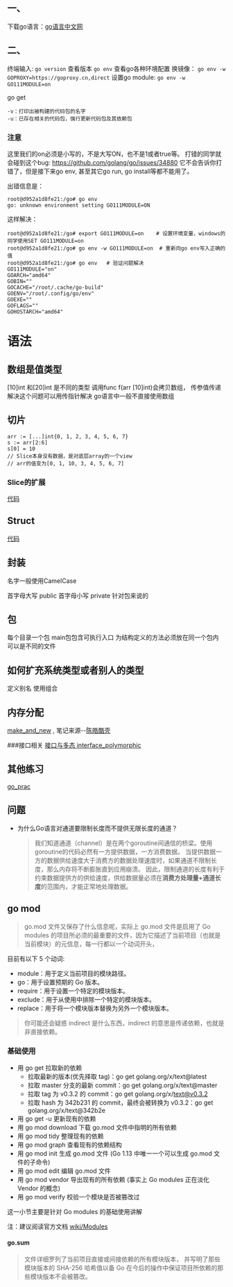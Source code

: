 <!--
* @UpdateTime : 2021/3/12 23:20
* @Author : 27
* @description: type some description
-->

## 一、
下载go语言：[go语言中文网](https://studygolang.com/dl)

## 二、
终端输入: `go version` 查看版本
`go env` 查看go各种环境配置
换镜像： `go env -w GOPROXY=https://goproxy.cn,direct`
设置go module: `go env -w GO111MODULE=on`

go get 
```
-v：打印出被构建的代码包的名字
-u：已存在相关的代码包，强行更新代码包及其依赖包
```

### 注意
这里我们的on必须是小写的，不是大写ON，也不是1或者true等。
打错的同学就会碰到这个bug: https://github.com/golang/go/issues/34880 
它不会告诉你打错了，但是接下来go env, 甚至其它go run, go install等都不能用了。

出错信息是：
```
root@d952a1d8fe21:/go# go env
go: unknown environment setting GO111MODULE=ON
```
这样解决：
```
root@d952a1d8fe21:/go# export GO111MODULE=on    # 设置环境变量，windows的同学使用SET GO111MODULE=on
root@d952a1d8fe21:/go# go env -w GO111MODULE=on  # 重新向go env写入正确的值
root@d952a1d8fe21:/go# go env   # 验证问题解决
GO111MODULE="on"
GOARCH="amd64"
GOBIN=""
GOCACHE="/root/.cache/go-build"
GOENV="/root/.config/go/env"
GOEXE=""
GOFLAGS=""
GOHOSTARCH="amd64"
```

# 语法
## 数组是值类型
[10]int 和[20]int 是不同的类型
调用func f(arr [10]int)会拷贝数组， 传参值传递
解决这个问题可以用传指针解决
go语言中一般不直接使用数组

## 切片
```
arr := [...]int{0, 1, 2, 3, 4, 5, 6, 7}
s := arr[2:6]
s[0] = 10
// Slice本身没有数据，是对底层array的一个view
// arr的值变为[0, 1, 10, 3, 4, 5, 6, 7]

```
### Slice的扩展
[代码](../code_content/array_iter/array_iter.go)

## Struct
[代码](../code_content/tree/node.go)

## 封装
名字一般使用CamelCase

首字母大写 public
首字母小写 private
针对包来说的

## 包
每个目录一个包
main包包含可执行入口
为结构定义的方法必须放在同一个包内
可以是不同的文件

## 如何扩充系统类型或者别人的类型
定义别名
使用组合

## 内存分配
[make_and_new](../code_content/make_and_new/make_new.go) , 笔记来源--[陈皓酷壳](https://coolshell.cn/articles/8460.html)

###接口相关
[接口与多态 interface_polymorphic](../code_content/go_interface_polymorphic/polymorphic_interface.go)


## 其他练习
[go_prac](../code_content/go_base/go_prac.go)

## 问题
- 为什么Go语言对通道要限制长度而不提供无限长度的通道？
  > 我们知道通道（channel）是在两个goroutine间通信的桥梁。使用goroutine的代码必然有一方提供数据，一方消费数据。
  当提供数据一方的数据供给速度大于消费方的数据处理速度时，如果通道不限制长度，那么内存将不断膨胀直到应用崩溃。
  因此，限制通道的长度有利于约束数据提供方的供给速度，供给数据量必须在**消费方处理量+通道长度**的范围内，才能正常地处理数据。

## go mod
> go.mod 文件又保存了什么信息呢，实际上 go.mod 文件是启用了 Go modules 的项目所必须的最重要的文件，因为它描述了当前项目（也就是当前模块）的元信息，每一行都以一个动词开头，

目前有以下 5 个动词:
- module：用于定义当前项目的模块路径。
- go：用于设置预期的 Go 版本。
- require：用于设置一个特定的模块版本。
- exclude：用于从使用中排除一个特定的模块版本。
- replace：用于将一个模块版本替换为另外一个模块版本。

> 你可能还会疑惑 indirect 是什么东西，indirect 的意思是传递依赖，也就是非直接依赖。

### 基础使用
- 用 go get 拉取新的依赖
  - 拉取最新的版本(优先择取 tag)：go get golang.org/x/text@latest
  - 拉取 master 分支的最新 commit：go get golang.org/x/text@master
  - 拉取 tag 为 v0.3.2 的 commit：go get golang.org/x/text@v0.3.2
  - 拉取 hash 为 342b231 的 commit，最终会被转换为 v0.3.2：go get golang.org/x/text@342b2e
- 用 go get -u 更新现有的依赖
- 用 go mod download 下载 go.mod 文件中指明的所有依赖
- 用 go mod tidy 整理现有的依赖
- 用 go mod graph 查看现有的依赖结构
- 用 go mod init 生成 go.mod 文件 (Go 1.13 中唯一一个可以生成 go.mod 文件的子命令)
- 用 go mod edit 编辑 go.mod 文件
- 用 go mod vendor 导出现有的所有依赖 (事实上 Go modules 正在淡化 Vendor 的概念)
- 用 go mod verify 校验一个模块是否被篡改过

这一小节主要是针对 Go modules 的基础使用讲解

注：建议阅读官方文档 [wiki/Modules](https://github.com/golang/go/wiki/Modules)

#### go.sum 
> 文件详细罗列了当前项目直接或间接依赖的所有模块版本，
并写明了那些模块版本的 SHA-256 哈希值以备 Go 在今后的操作中保证项目所依赖的那些模块版本不会被篡改。


